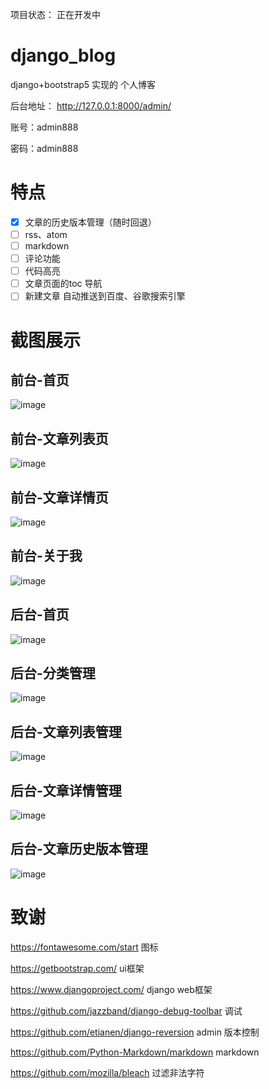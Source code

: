 
项目状态： 正在开发中


# django_blog
django+bootstrap5 实现的 个人博客


后台地址：  http://127.0.0.1:8000/admin/

账号：admin888

密码：admin888



# 特点

- [x] 文章的历史版本管理（随时回退）
- [ ] rss、atom
- [ ] markdown
- [ ] 评论功能
- [ ] 代码高亮
- [ ] 文章页面的toc 导航
- [ ] 新建文章 自动推送到百度、谷歌搜索引擎

# 截图展示

## 前台-首页
![image](https://user-images.githubusercontent.com/6580897/136948957-f1b939c5-765a-45a9-98ed-ec51546601cd.png)

## 前台-文章列表页
![image](https://user-images.githubusercontent.com/6580897/136948978-024bca66-6b68-49e3-9d3e-bc0d4a677cfc.png)


## 前台-文章详情页
![image](https://user-images.githubusercontent.com/6580897/136937382-9b3fa672-d298-4f93-ad00-c389946d8f8d.png)


## 前台-关于我
![image](https://user-images.githubusercontent.com/6580897/136949027-be794446-a04b-47cc-86e6-433bf5c58a2a.png)

## 后台-首页
![image](https://user-images.githubusercontent.com/6580897/136937552-3a825fef-4136-44e7-afef-133d9916d2d3.png)

## 后台-分类管理
![image](https://user-images.githubusercontent.com/6580897/136937582-b3149c74-b4ae-4336-a358-dacd711c82ea.png)

## 后台-文章列表管理
![image](https://user-images.githubusercontent.com/6580897/136937619-0e27e2ba-b74b-4461-9dfd-267ec2b511ae.png)

## 后台-文章详情管理
![image](https://user-images.githubusercontent.com/6580897/136937652-3c955e7f-1ff4-494d-b143-de38cedfaac7.png)

## 后台-文章历史版本管理
![image](https://user-images.githubusercontent.com/6580897/136937681-32851ab6-e128-4f95-9453-e6fde76e0b4c.png)



# 致谢

https://fontawesome.com/start 图标

https://getbootstrap.com/  ui框架

https://www.djangoproject.com/ django web框架

https://github.com/jazzband/django-debug-toolbar   调试

https://github.com/etianen/django-reversion    admin 版本控制

https://github.com/Python-Markdown/markdown  markdown

https://github.com/mozilla/bleach   过滤非法字符


